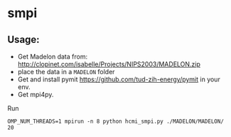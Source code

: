 # smpi

## Usage:

* Get Madelon data from: http://clopinet.com/isabelle/Projects/NIPS2003/MADELON.zip
* place the data in a `MADELON` folder
* Get and install pymit https://github.com/tud-zih-energy/pymit in your env.
* Get mpi4py.

Run
```
OMP_NUM_THREADS=1 mpirun -n 8 python hcmi_smpi.py ./MADELON/MADELON/ 20
```

